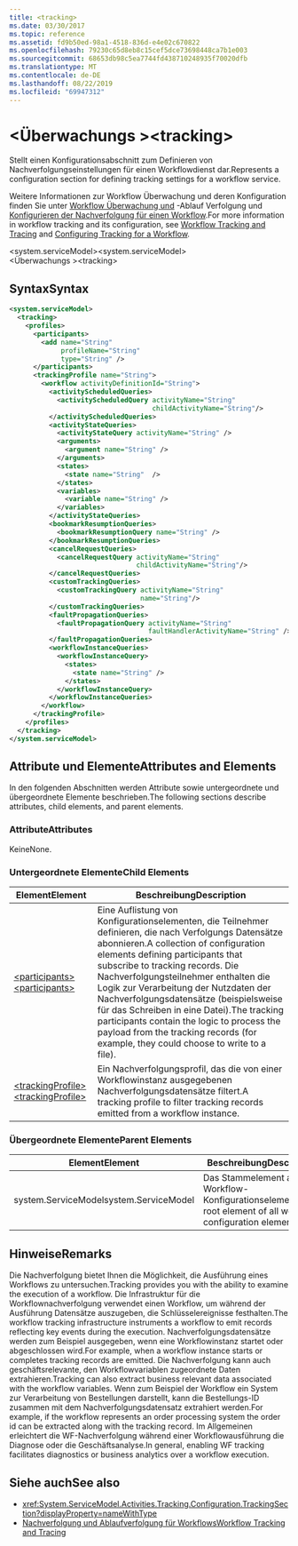 ```yaml
---
title: <tracking>
ms.date: 03/30/2017
ms.topic: reference
ms.assetid: fd9b50ed-98a1-4518-836d-e4e02c670822
ms.openlocfilehash: 79230c65d8eb8c15cef5dce73698448ca7b1e003
ms.sourcegitcommit: 68653db98c5ea7744fd438710248935f70020dfb
ms.translationtype: MT
ms.contentlocale: de-DE
ms.lasthandoff: 08/22/2019
ms.locfileid: "69947312"
---
```

# <a name="tracking"></a><span data-ttu-id="115f9-101">\<Überwachungs ></span><span class="sxs-lookup"><span data-stu-id="115f9-101">\<tracking></span></span>
<span data-ttu-id="115f9-102">Stellt einen Konfigurationsabschnitt zum Definieren von Nachverfolgungseinstellungen für einen Workflowdienst dar.</span><span class="sxs-lookup"><span data-stu-id="115f9-102">Represents a configuration section for defining tracking settings for a workflow service.</span></span>  
  
 <span data-ttu-id="115f9-103">Weitere Informationen zur Workflow Überwachung und deren Konfiguration finden Sie unter [Workflow Überwachung und](../../../windows-workflow-foundation/workflow-tracking-and-tracing.md) -Ablauf Verfolgung und [Konfigurieren der Nachverfolgung für einen Workflow](../../../windows-workflow-foundation/configuring-tracking-for-a-workflow.md).</span><span class="sxs-lookup"><span data-stu-id="115f9-103">For more information in workflow tracking and its configuration, see [Workflow Tracking and Tracing](../../../windows-workflow-foundation/workflow-tracking-and-tracing.md) and [Configuring Tracking for a Workflow](../../../windows-workflow-foundation/configuring-tracking-for-a-workflow.md).</span></span>  
  
<span data-ttu-id="115f9-104">\<system.serviceModel></span><span class="sxs-lookup"><span data-stu-id="115f9-104">\<system.serviceModel></span></span>  
<span data-ttu-id="115f9-105">\<Überwachungs ></span><span class="sxs-lookup"><span data-stu-id="115f9-105">\<tracking></span></span>  
  
## <a name="syntax"></a><span data-ttu-id="115f9-106">Syntax</span><span class="sxs-lookup"><span data-stu-id="115f9-106">Syntax</span></span>  
  
```xml  
<system.serviceModel>
  <tracking>
    <profiles>
      <participants>
        <add name="String" 
             profileName="String" 
             type="String" />
      </participants>
      <trackingProfile name="String">
        <workflow activityDefinitionId="String">
          <activityScheduledQueries>
            <activityScheduledQuery activityName="String" 
                                    childActivityName="String"/>
          </activityScheduledQueries>
          <activityStateQueries>
            <activityStateQuery activityName="String" />
            <arguments>
              <argument name="String" />
            </arguments>
            <states>
              <state name="String"  />
            </states>
            <variables>
              <variable name="String" />
            </variables>
          </activityStateQueries>
          <bookmarkResumptionQueries>
            <bookmarkResumptionQuery name="String" />
          </bookmarkResumptionQueries>
          <cancelRequestQueries>
            <cancelRequestQuery activityName="String" 
                                childActivityName="String"/>
          </cancelRequestQueries>
          <customTrackingQueries>
            <customTrackingQuery activityName="String" 
                                 name="String"/>
          </customTrackingQueries>
          <faultPropagationQueries>
            <faultPropagationQuery activityName="String" 
                                   faultHandlerActivityName="String" />
          </faultPropagationQueries>
          <workflowInstanceQueries>
            <workflowInstanceQuery>
              <states>
                <state name="String" />
              </states>
            </workflowInstanceQuery>
          </workflowInstanceQueries>
        </workflow>
      </trackingProfile>
    </profiles>
  </tracking>
</system.serviceModel>  
```  
  
## <a name="attributes-and-elements"></a><span data-ttu-id="115f9-107">Attribute und Elemente</span><span class="sxs-lookup"><span data-stu-id="115f9-107">Attributes and Elements</span></span>  
 <span data-ttu-id="115f9-108">In den folgenden Abschnitten werden Attribute sowie untergeordnete und übergeordnete Elemente beschrieben.</span><span class="sxs-lookup"><span data-stu-id="115f9-108">The following sections describe attributes, child elements, and parent elements.</span></span>  
  
### <a name="attributes"></a><span data-ttu-id="115f9-109">Attribute</span><span class="sxs-lookup"><span data-stu-id="115f9-109">Attributes</span></span>  
 <span data-ttu-id="115f9-110">Keine</span><span class="sxs-lookup"><span data-stu-id="115f9-110">None.</span></span>  
  
### <a name="child-elements"></a><span data-ttu-id="115f9-111">Untergeordnete Elemente</span><span class="sxs-lookup"><span data-stu-id="115f9-111">Child Elements</span></span>  
  
|<span data-ttu-id="115f9-112">Element</span><span class="sxs-lookup"><span data-stu-id="115f9-112">Element</span></span>|<span data-ttu-id="115f9-113">Beschreibung</span><span class="sxs-lookup"><span data-stu-id="115f9-113">Description</span></span>|  
|-------------|-----------------|  
|[<span data-ttu-id="115f9-114">\<participants></span><span class="sxs-lookup"><span data-stu-id="115f9-114">\<participants></span></span>](participants.md)|<span data-ttu-id="115f9-115">Eine Auflistung von Konfigurationselementen, die Teilnehmer definieren, die nach Verfolgungs Datensätze abonnieren.</span><span class="sxs-lookup"><span data-stu-id="115f9-115">A collection of configuration elements defining participants that subscribe to tracking records.</span></span> <span data-ttu-id="115f9-116">Die Nachverfolgungsteilnehmer enthalten die Logik zur Verarbeitung der Nutzdaten der Nachverfolgungsdatensätze (beispielsweise für das Schreiben in eine Datei).</span><span class="sxs-lookup"><span data-stu-id="115f9-116">The tracking participants contain the logic to process the payload from the tracking records (for example, they could choose to write to a file).</span></span>|  
|[<span data-ttu-id="115f9-117">\<trackingProfile></span><span class="sxs-lookup"><span data-stu-id="115f9-117">\<trackingProfile></span></span>](trackingprofile.md)|<span data-ttu-id="115f9-118">Ein Nachverfolgungsprofil, das die von einer Workflowinstanz ausgegebenen Nachverfolgungsdatensätze filtert.</span><span class="sxs-lookup"><span data-stu-id="115f9-118">A tracking profile to filter tracking records emitted from a workflow instance.</span></span>|  
  
### <a name="parent-elements"></a><span data-ttu-id="115f9-119">Übergeordnete Elemente</span><span class="sxs-lookup"><span data-stu-id="115f9-119">Parent Elements</span></span>  
  
|<span data-ttu-id="115f9-120">Element</span><span class="sxs-lookup"><span data-stu-id="115f9-120">Element</span></span>|<span data-ttu-id="115f9-121">Beschreibung</span><span class="sxs-lookup"><span data-stu-id="115f9-121">Description</span></span>|  
|-------------|-----------------|  
|<span data-ttu-id="115f9-122">system.ServiceModel</span><span class="sxs-lookup"><span data-stu-id="115f9-122">system.ServiceModel</span></span>|<span data-ttu-id="115f9-123">Das Stammelement aller Workflow-Konfigurationselemente.</span><span class="sxs-lookup"><span data-stu-id="115f9-123">The root element of all workflow configuration elements.</span></span>|  
  
## <a name="remarks"></a><span data-ttu-id="115f9-124">Hinweise</span><span class="sxs-lookup"><span data-stu-id="115f9-124">Remarks</span></span>  
 <span data-ttu-id="115f9-125">Die Nachverfolgung bietet Ihnen die Möglichkeit, die Ausführung eines Workflows zu untersuchen.</span><span class="sxs-lookup"><span data-stu-id="115f9-125">Tracking provides you with the ability to examine the execution of a workflow.</span></span> <span data-ttu-id="115f9-126">Die Infrastruktur für die Workflownachverfolgung verwendet einen Workflow, um während der Ausführung Datensätze auszugeben, die Schlüsselereignisse festhalten.</span><span class="sxs-lookup"><span data-stu-id="115f9-126">The workflow tracking infrastructure instruments a workflow to emit records reflecting key events during the execution.</span></span> <span data-ttu-id="115f9-127">Nachverfolgungsdatensätze werden zum Beispiel ausgegeben, wenn eine Workflowinstanz startet oder abgeschlossen wird.</span><span class="sxs-lookup"><span data-stu-id="115f9-127">For example, when a workflow instance starts or completes tracking records are emitted.</span></span> <span data-ttu-id="115f9-128">Die Nachverfolgung kann auch geschäftsrelevante, den Workflowvariablen zugeordnete Daten extrahieren.</span><span class="sxs-lookup"><span data-stu-id="115f9-128">Tracking can also extract business relevant data associated with the workflow variables.</span></span> <span data-ttu-id="115f9-129">Wenn zum Beispiel der Workflow ein System zur Verarbeitung von Bestellungen darstellt, kann die Bestellungs-ID zusammen mit dem Nachverfolgungsdatensatz extrahiert werden.</span><span class="sxs-lookup"><span data-stu-id="115f9-129">For example, if the workflow represents an order processing system the order id can be extracted along with the tracking record.</span></span> <span data-ttu-id="115f9-130">Im Allgemeinen erleichtert die WF-Nachverfolgung während einer Workflowausführung die Diagnose oder die Geschäftsanalyse.</span><span class="sxs-lookup"><span data-stu-id="115f9-130">In general, enabling WF tracking facilitates diagnostics or business analytics over a workflow execution.</span></span>  
  
## <a name="see-also"></a><span data-ttu-id="115f9-131">Siehe auch</span><span class="sxs-lookup"><span data-stu-id="115f9-131">See also</span></span>

- <xref:System.ServiceModel.Activities.Tracking.Configuration.TrackingSection?displayProperty=nameWithType>
- [<span data-ttu-id="115f9-132">Nachverfolgung und Ablaufverfolgung für Workflows</span><span class="sxs-lookup"><span data-stu-id="115f9-132">Workflow Tracking and Tracing</span></span>](../../../windows-workflow-foundation/workflow-tracking-and-tracing.md)
